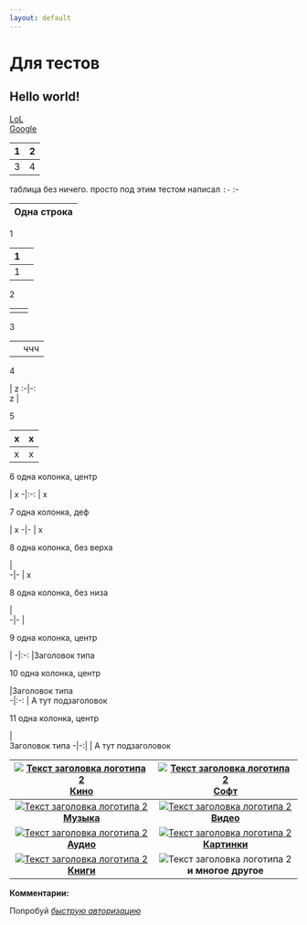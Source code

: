 ```yaml
---
layout: default
---
```


# Для тестов
## Hello world!
[LoL](/beta)  
[Google](http://google.com)

1 | 2
:-|-:
3 | 4

таблица без ничего. просто под этим тестом написал `:-`
:-


|Одна строка|  
|:-:|

1

| 1 |  |
|:-|-:|
| 1 |  |

2   

| | |
|:-|-:|
| | |

3   

|||
|:-|-:|
||ччч|

4  

  | z 
:-|-:  
 z |  

5  

x |x
:-|-
x |x

6  одна колонка, центр

| x 
-|:-:
| x 

7  одна колонка, деф

| x 
-|-
| x 


8  одна колонка, без верха

|  
-|-
| x 

8  одна колонка, без низа

|  
-|-
| <img width="1024/"> 


9  одна колонка, центр

|
-|:-:
|Заголовок типа<br><img width="1024"/>
 
 
 10  одна колонка, центр

|Заголовок типа<img width="1024" height="0" />
-|:-:
| А тут подзаголовок
 
 11  одна колонка, центр

|<img width="1024px" height="0px" />Заголовок типа
-|-:|
| А тут подзаголовок
 
 
[![][logo]<br>**Кино**](./kino.md) | [![][logo]<br>**Софт**](./soft.md)
:---:|:---:
[![][logo]<br>**Музыка**](./music.md)| [![][logo]<br>**Видео**](./video.md)
[![][logo]<br>**Аудио**](./audio.md) | [![][logo]<br>**Картинки**](./images.md) 
[![][logo]<br>**Книги**](./books.md)<br><img width="600/"> | ![][logo]<br>**и многое другое**<br><img width="600/">

[logo]: https://github.com/adam-p/markdown-here/raw/master/src/common/images/icon48.png "Текст заголовка логотипа 2"

**Комментарии:**
<script async src="https://comments.app/js/widget.js?2" data-comments-app-website="zuRUPyyL" data-limit="5"></script>  
Попробуй  [*быструю авторизацию*](tg://resolve?domain=feelmus&post=33)




